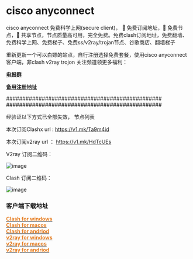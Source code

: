 # cisco anyconnect
cisco anyconnect 免费科学上网(secure client)，
🚀 免费订阅地址，🚀 免费节点，🚀 共享节点，节点质量高可用，完全免费。免费clash订阅地址，免费翻墙、免费科学上网、免费梯子、免费ss/v2ray/trojan节点、谷歌商店、翻墙梯子

重新更新一个可以白嫖的站点，自行注册选择免费套餐，使用cisco anyconnect客户端，非clash v2ray trojon
关注频道领更多福利： <p><a href="https://t.me/amacnet"><strong>电报群</strong></a></p>

 <p><a href="https://bc.ciscodownload.tk"><strong>备用注册地址</strong></a></p>

################################################
################################################

经验证以下方式已全部失效，
节点列表


本次订阅Clashx url : https://v1.mk/Ta9m4id

本次订阅v2ray url ： https://v1.mk/HdTcUEs

V2ray 订阅二维码：

![image](https://user-images.githubusercontent.com/113875371/191024024-4e8e694b-7be7-472f-9384-abe59939a67b.png)

Clash 订阅二维码：

![image](https://user-images.githubusercontent.com/113875371/191024109-4ee37e2e-a5c1-4464-b1e1-46de42db6a57.png)


### 客户端下载地址

<!DOCTYPE html>
<html>
<head>
</head>
<body>
<p><a href="https://clash.obash.cc/?p=41"><span style="color: #e67e23;"><strong>Clash for windows</strong></span></a><br /><a href="https://clash.obash.cc/?p=110"><span style="color: #e67e23;"><strong>Clash for macos</strong></span></a><br /><a href="https://clash.obash.cc/?p=44"><span style="color: #e67e23;"><strong>Clash for andriod</strong></span></a><br /><a href="https://clash.obash.cc/?p=43"><span style="color: #e67e23;"><strong>v2ray for windows</strong></span></a><br /><a href="https://clash.obash.cc/?p=47"><span style="color: #e67e23;"><strong>v2ray for macos</strong></span></a><br /><a href="https://clash.obash.cc/?p=49"><span style="color: #e67e23;"><strong>v2ray for andriod</strong></span></a></p>
</body>
</html>

